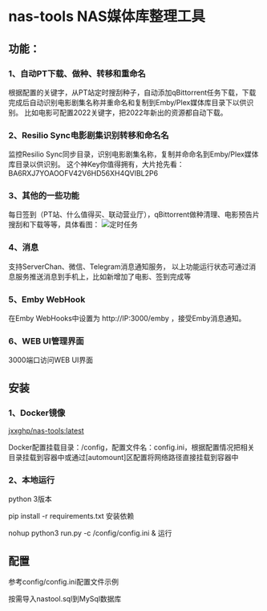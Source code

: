 # nas-tools NAS媒体库整理工具
## 功能：
### 1、自动PT下载、做种、转移和重命名
根据配置的关键字，从PT站定时搜刮种子，自动添加qBittorrent任务下载，下载完成后自动识别电影剧集名称并重命名和复制到Emby/Plex媒体库目录下以供识别。
比如电影可配置2022关键字，把2022年新出的资源都自动下载。

### 2、Resilio Sync电影剧集识别转移和命名名
监控Resilio Sync同步目录，识别电影剧集名称，复制并命命名到Emby/Plex媒体库目录以供识别。
这个神Key你值得拥有，大片抢先看：BA6RXJ7YOAOOFV42V6HD56XH4QVIBL2P6

### 3、其他的一些功能
每日签到（PT站、什么值得买、联动营业厅），qBittorrent做种清理、电影预告片搜刮和下载等等，具体看图：
![定时任务](https://github.com/jxxghp/nastool/blob/master/nastool.png)

### 4、消息
支持ServerChan、微信、Telegram消息通知服务， 以上功能运行状态可通过消息服务推送消息到手机上，比如新增加了电影、签到完成等

### 5、Emby WebHook
在Emby WebHooks中设置为 http://IP:3000/emby ，接受Emby消息通知。

### 6、WEB UI管理界面
3000端口访问WEB UI界面



## 安装
### 1、Docker镜像
[jxxghp/nas-tools:latest](https://hub.docker.com/repository/docker/jxxghp/nas-tools)

Docker配置挂载目录：/config，配置文件名：config.ini，根据配置情况把相关目录挂载到容器中或通过[automount]区配置将网络路径直接挂载到容器中

### 2、本地运行
python 3版本

pip install -r requirements.txt 安装依赖

nohup python3 run.py -c /config/config.ini & 运行

## 配置
参考config/config.ini配置文件示例

按需导入nastool.sql到MySql数据库

